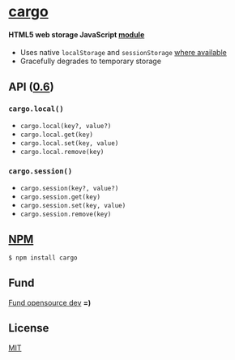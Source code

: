 # [cargo](../../)
#### HTML5 web storage JavaScript [module](https://npmjs.org/package/cargo)

- Uses native `localStorage` and `sessionStorage` [where available](https://developer.mozilla.org/en-US/docs/Web/Guide/API/DOM/Storage#Browser_compatibility)
- Gracefully degrades to temporary storage

## API ([0.6](../../releases))

### `cargo.local()`
- `cargo.local(key?, value?)`
- `cargo.local.get(key)`
- `cargo.local.set(key, value)`
- `cargo.local.remove(key)`

### `cargo.session()`
- `cargo.session(key?, value?)`
- `cargo.session.get(key)`
- `cargo.session.set(key, value)`
- `cargo.session.remove(key)`

## [NPM](https://npmjs.org/package/cargo)

```sh
$ npm install cargo
```

## Fund

[Fund opensource dev](https://www.gittip.com/ryanve/) <b>=)</b>

## License

[MIT](http://opensource.org/licenses/MIT)